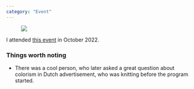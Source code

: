 ```yaml
---
category: "Event"
---
```

<figure>
<img src="https://res.cloudinary.com/dbi2zounq/image/upload/c_scale,w_1000/v1667822807/zinzy.website/breaking-black-stereotypes_orpwyg.jpg" />
</figure>

I attended [this event](https://bit.ly/3TdgVxI) in October 2022.

### Things worth noting
- There was a cool person, who later asked a great question about colorism in Dutch advertisement, who was knitting before the program started.